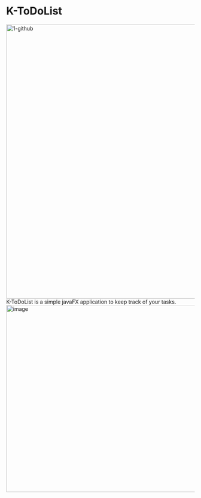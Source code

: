 # K-ToDoList
<img width="1928" height="731" alt="1-github" src="https://github.com/user-attachments/assets/d3d6e349-33ca-4ccd-b68e-0bf22c35c6a6" />
K-ToDoList is a simple javaFX application to keep track of your tasks.
<img width="749" height="499" alt="image" src="https://github.com/user-attachments/assets/8e6e137a-a463-40e2-ba07-43a32047e588" />

